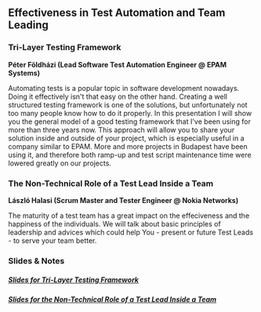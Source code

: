 ## Effectiveness in Test Automation and Team Leading

### Tri-Layer Testing Framework
__Péter Földházi (Lead Software Test Automation Engineer @ EPAM Systems)__

Automating tests is a popular topic in software development nowadays. Doing it effectively isn't that easy on the other hand. Creating a well structured testing framework is one of the solutions, but unfortunately not too many people know how to do it properly. In this presentation I will show you the general model of a good testing framework that I've been using for more than three years now. This approach will allow you to share your solution inside and outside of your project, which is especially useful in a company similar to EPAM. More and more projects in Budapest have been using it, and therefore both ramp-up and test script maintenance time were lowered greatly on our projects.

### The Non-Technical Role of a Test Lead Inside a Team
__László Halasi (Scrum Master and Tester Engineer @ Nokia Networks)__

The maturity of a test team has a great impact on the effeciveness and the happiness of the individuals. We will talk about basic principles of leadership and advices which could help You - present or future Test Leads - to serve your team better.

### Slides & Notes
##### [Slides for Tri-Layer Testing Framework](/docs/Tri-Layer_Testing_Framework_-_palinQA.pptx)
##### [Slides for the Non-Technical Role of a Test Lead Inside a Team](/docs/10ElementsOfLeadership_Laszlo_Halasi_PalinQA.pdf)
